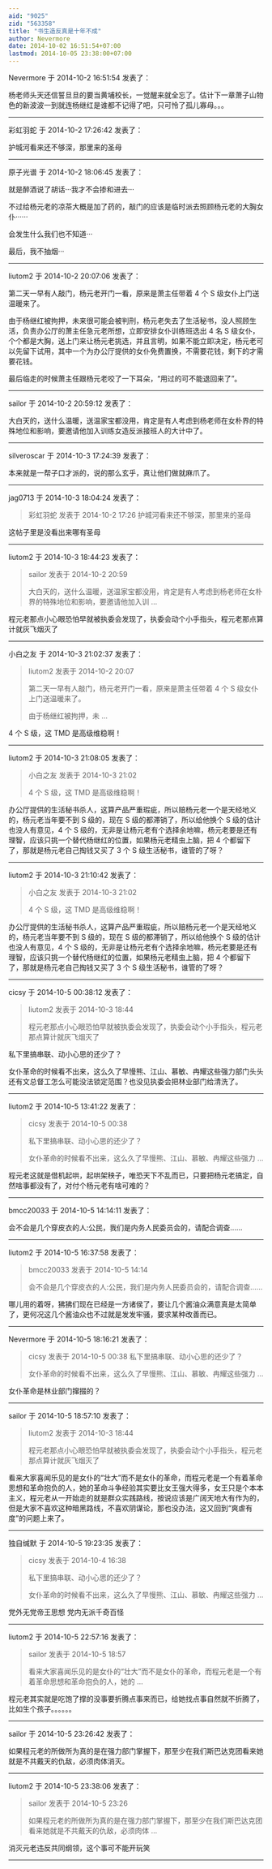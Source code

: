 ```yaml
---
aid: "9025"
zid: "563358"
title: "书生造反真是十年不成"
author: Nevermore
date: 2014-10-02 16:51:54+07:00
lastmod: 2014-10-05 23:38:00+07:00
---
```


Nevermore 于 2014-10-2 16:51:54 发表了：

杨老师头天还信誓旦旦的要当黄埔校长，一觉醒来就全忘了。估计下一章萧子山物色的新波波一到就连杨继红是谁都不记得了吧，只可怜了孤儿寡母。。。

---

彩虹羽蛇 于 2014-10-2 17:26:42 发表了：

护城河看来还不够深，那里来的圣母

---

原子光谱 于 2014-10-2 18:06:45 发表了：

就是醉酒说了胡话···我才不会掺和进去···

不过给杨元老的凉茶大概是加了药的，敲门的应该是临时派去照顾杨元老的大胸女仆······

会发生什么我们也不知道···

最后，我不抽烟···

---

liutom2 于 2014-10-2 20:07:06 发表了：

第二天一早有人敲门，杨元老开门一看，原来是萧主任带着 4 个 S 级女仆上门送温暖来了。

由于杨继红被拘押，未来很可能会被判刑，杨元老失去了生活秘书，没人照顾生活，负责办公厅的萧主任急元老所想，立即安排女仆训练班选出 4 名 S 级女仆，个个都是大胸，送上门来让杨元老挑选，并且言明，如果不能立即决定，杨元老可以先留下试用，其中一个为办公厅提供的女仆免费置换，不需要花钱，剩下的才需要花钱。

最后临走的时候萧主任跟杨元老咬了一下耳朵，“用过的可不能退回来了”。

---

sailor 于 2014-10-2 20:59:12 发表了：

大白天的，送什么温暖，送温家宝都没用，肯定是有人考虑到杨老师在女朴界的特殊地位和影响，要邀请他加入训练女造反派接班人的大计中了。

---

silveroscar 于 2014-10-3 17:24:39 发表了：

本来就是一帮子口才派的，说的那么玄乎，真让他们做就麻爪了。

---

jag0713 于 2014-10-3 18:04:24 发表了：

> 彩虹羽蛇 发表于 2014-10-2 17:26 护城河看来还不够深，那里来的圣母

这帖子里是没看出来哪有圣母

---

liutom2 于 2014-10-3 18:44:23 发表了：

> sailor 发表于 2014-10-2 20:59
>
> 大白天的，送什么温暖，送温家宝都没用，肯定是有人考虑到杨老师在女朴界的特殊地位和影响，要邀请他加入训 ...

程元老那点小心眼恐怕早就被执委会发现了，执委会动个小手指头，程元老那点算计就灰飞烟灭了

---

小白之友 于 2014-10-3 21:02:37 发表了：

> liutom2 发表于 2014-10-2 20:07
>
> 第二天一早有人敲门，杨元老开门一看，原来是萧主任带着 4 个 S 级女仆上门送温暖来了。
>
> 由于杨继红被拘押，未 ...

4 个 S 级，这 TMD 是高级维稳啊！

---

liutom2 于 2014-10-3 21:08:05 发表了：

> 小白之友 发表于 2014-10-3 21:02
>
> 4 个 S 级，这 TMD 是高级维稳啊！

办公厅提供的生活秘书杀人，这算产品严重瑕疵，所以赔杨元老一个是天经地义的，杨元老当年要不到 S 级的，现在 S 级的都滞销了，所以给他换个 S 级的估计也没人有意见，4 个 S 级的，无非是让杨元老有个选择余地嘛，杨元老要是还有理智，应该只挑一个替代杨继红的位置，如果杨元老精虫上脑，把 4 个都留下了，那就是杨元老自己掏钱又买了 3 个 S 级生活秘书，谁管的了呀？

---

liutom2 于 2014-10-3 21:10:42 发表了：

> 小白之友 发表于 2014-10-3 21:02
>
> 4 个 S 级，这 TMD 是高级维稳啊！

办公厅提供的生活秘书杀人，这算产品严重瑕疵，所以赔杨元老一个是天经地义的，杨元老当年要不到 S 级的，现在 S 级的都滞销了，所以给他换个 S 级的估计也没人有意见，4 个 S 级的，无非是让杨元老有个选择余地嘛，杨元老要是还有理智，应该只挑一个替代杨继红的位置，如果杨元老精虫上脑，把 4 个都留下了，那就是杨元老自己掏钱又买了 3 个 S 级生活秘书，谁管的了呀？

---

cicsy 于 2014-10-5 00:38:12 发表了：

> liutom2 发表于 2014-10-3 18:44
>
> 程元老那点小心眼恐怕早就被执委会发现了，执委会动个小手指头，程元老那点算计就灰飞烟灭了

私下里搞串联、动小心思的还少了？

女仆革命的时候看不出来，这么久了早慢熊、江山、慕敏、冉耀这些强力部门头头还有文总督工怎么可能没法锁定范围？也没见执委会把林业部门给清洗了。

---

liutom2 于 2014-10-5 13:41:22 发表了：

> cicsy 发表于 2014-10-5 00:38
>
> 私下里搞串联、动小心思的还少了？
>
> 女仆革命的时候看不出来，这么久了早慢熊、江山、慕敏、冉耀这些强力 ...

程元老这就是借机起哄，起哄架秧子，唯恐天下不乱而已，只要把杨元老搞定，自然啥事都没有了，对付个杨元老有啥可难的？

---

bmcc20033 于 2014-10-5 14:14:11 发表了：

会不会是几个穿皮衣的人:公民，我们是内务人民委员会的，请配合调查……

---

liutom2 于 2014-10-5 16:37:58 发表了：

> bmcc20033 发表于 2014-10-5 14:14
>
> 会不会是几个穿皮衣的人:公民，我们是内务人民委员会的，请配合调查……

哪儿用的着呀，狒狒们现在已经是一方诸侯了，要让几个酱油众满意真是太简单了，更何况这几个酱油众也不过就是发发牢骚，要求某种改善而已。

---

Nevermore 于 2014-10-5 18:16:21 发表了：

> cicsy 发表于 2014-10-5 00:38 私下里搞串联、动小心思的还少了？
>
> 女仆革命的时候看不出来，这么久了早慢熊、江山、慕敏、冉耀这些强力 ...

女仆革命是林业部门撺掇的？

---

sailor 于 2014-10-5 18:57:10 发表了：

> liutom2 发表于 2014-10-3 18:44
>
> 程元老那点小心眼恐怕早就被执委会发现了，执委会动个小手指头，程元老那点算计就灰飞烟灭了

看来大家喜闻乐见的是女仆的“壮大”而不是女仆的革命，而程元老是一个有着革命思想和革命抱负的人，她的革命斗争经验其实要比女王强大得多，女王只是个本本主义，程元老从一开始走的就是群众实践路线，按说应该是广阔天地大有作为的，但是大家不喜欢这种暗黑路线，不喜欢阴谋论，那也没办法，这又回到“爽虐有度”的问题上来了。

---

独自缄默 于 2014-10-5 19:23:35 发表了：

> cicsy 发表于 2014-10-4 16:38
>
> 私下里搞串联、动小心思的还少了？
>
> 女仆革命的时候看不出来，这么久了早慢熊、江山、慕敏、冉耀这些强力 ...

党外无党帝王思想 党内无派千奇百怪

---

liutom2 于 2014-10-5 22:57:16 发表了：

> sailor 发表于 2014-10-5 18:57
>
> 看来大家喜闻乐见的是女仆的“壮大”而不是女仆的革命，而程元老是一个有着革命思想和革命抱负的人，她的 ...

程元老其实就是吃饱了撑的没事要折腾点事来而已，给她找点事自然就不折腾了，比如生个孩子。。。。。。

---

sailor 于 2014-10-5 23:26:42 发表了：

如果程元老的所做所为真的是在强力部门掌握下，那至少在我们斯巴达克团看来她就是不共戴天的仇敌，必须肉体消灭。

---

liutom2 于 2014-10-5 23:38:06 发表了：

> sailor 发表于 2014-10-5 23:26
>
> 如果程元老的所做所为真的是在强力部门掌握下，那至少在我们斯巴达克团看来她就是不共戴天的仇敌，必须肉体 ...

消灭元老违反共同纲领，这个事可不能开玩笑

---
